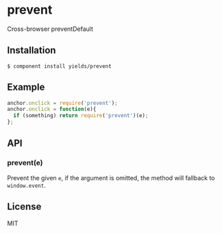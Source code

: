 
# prevent

  Cross-browser preventDefault

## Installation

    $ component install yields/prevent

## Example

```js
anchor.onclick = require('prevent');
anchor.onclick = function(e){
  if (something) return require('prevent')(e);
};
```

## API

### prevent(e)

  Prevent the given `e`, if the argument is omitted,
  the method will fallback to `window.event`.

## License

  MIT
